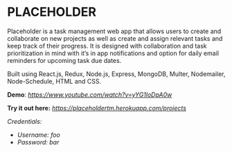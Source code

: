 # PLACEHOLDER

Placeholder is a task management web app that allows users to create and collaborate on new projects as well as create and assign relevant tasks and keep track of their progress. It is designed with collaboration and task prioritization in mind with it’s in app notifications and option for daily email reminders for upcoming task due dates.

Built using React.js, Redux, Node.js, Express, MongoDB, Multer, Nodemailer, Node-Schedule, HTML and CSS.

**Demo**: _https://www.youtube.com/watch?v=yYG1loDpA0w_

**Try it out here:** _https://placeholdertm.herokuapp.com/projects_

_Credentials:_
 * _Username: foo_
  * _Password: bar_

